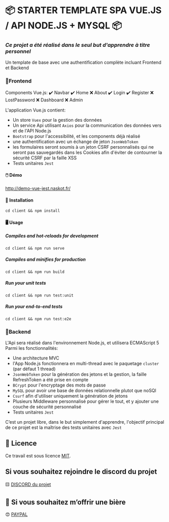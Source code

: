 
# 📦 STARTER TEMPLATE SPA VUE.JS / API NODE.JS + MYSQL 📦

### *Ce projet a été réalisé dans le seul but d'apprendre à titre personnel*
Un template de base avec une authentification complète incluant Frontend et Backend

### 📝Frontend
Components Vue.js:
✔️ Navbar
✔️ Home
❌ About
✔️ Login
✔️ Register
❌ LostPassword
❌ Dashboard
❌ Admin

L'application Vue.js contient:
- Un store ``Vuex`` pour la gestion des données
- Un service Api utilisant ``Axios`` pour la communication des données vers et de l'API Node.js
- ``Bootstrap`` pour l'accessibilité, et les components déjà réalisé
- une authentification avec un échange de jeton ``JsonWebToken``
- les formulaires seront soumis à un jeton CSRF personnalisés qui ne seront pas sauvegardés dans les Cookies afin d'éviter de contourner la sécurité CSRF par la faille XSS
- Tests unitaires ``Jest``

#### 🖱️ Démo
http://demo-vue-jest.naskot.fr/


#### 💾 Installation
```
cd client && npm install
```

#### 🖥️ Usage
##### Compiles and hot-reloads for development
```
cd client && npm run serve
```

##### Compiles and minifies for production
```
cd client && npm run build
```

##### Run your unit tests
```
cd client && npm run test:unit
```

##### Run your end-to-end tests
```
cd client && npm run test:e2e
```

### 📝Backend
L'Api sera réalisé dans l'environnement Node.js, et utilisera ECMAScript 5
Parmi les fonctionnalités:
- Une architecture MVC
- l'App Node.js fonctionnera en multi-thread avec le paquetage ``cluster`` (par défaut 1 thread)
- ``JsonWebToken`` pour la génération des jetons et la gestion, la faille RefreshToken a été prise en compte
- ``BCrypt`` pour l'encryptage des mots de passe
- ``MySQL`` pour avoir une base de données relationnelle plutot que noSQl
- ``Csurf`` afin d'utiliser uniquement la génération de jetons
- Plusieurs Middleware personnalisé pour gérer le tout, et y ajouter une couche de sécurité personnalisé
- Tests unitaires ``Jest``

C’est un projet libre, dans le but simplement d'apprendre, l'objectif principal de ce projet est la maîtrise des tests unitaires avec ``Jest``


## 🔖 Licence
Ce travail est sous licence [MIT](/LICENSE.md).


## Si vous souhaitez rejoindre le discord du projet
🟨 [DISCORD du projet](https://discord.gg/257rUb9)


## 🍺 Si vous souhaitez m’offrir une bière
😍 [PAYPAL](https://www.paypal.com/paypalme/Julien06100?locale.x=fr_FR)
